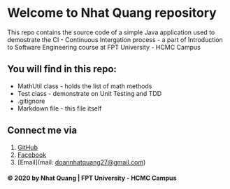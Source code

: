 # Welcome to Nhat Quang repository
This repo contains the source code of a simple Java application used to demostrate the CI - Continuous Intergation process - a part of Introduction to Software Engineering course at FPT University - HCMC Campus

## You will find in this repo:
* MathUtil class - holds the list of math methods
* Test class - demonstrate on Unit Testing and TDD
* .gitignore
* Markdown file - this file itself

## Connect me via
1. [GitHub](https://github.com/doannhatquang27)
2. [Facebook](https://www.facebook.com/i.love.fish.forever)
3. [Email](mail: doannhatquang27@gmail.com)

#### © 2020 by Nhat Quang | FPT University - HCMC Campus